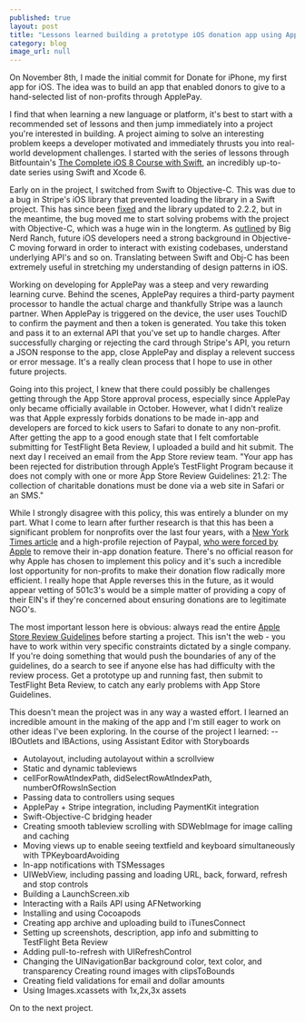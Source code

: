 ```yaml
---
published: true
layout: post
title: "Lessons learned building a prototype iOS donation app using ApplePay "
category: blog
image_url: null
---
```


On November 8th, I made the initial commit for Donate for iPhone, my first app for iOS. The idea was to build an app that enabled donors to give to a hand-selected list of non-profits through ApplePay.

I find that when learning a new language or platform, it's best to start with a recommended set of lessons and then jump immediately into a project you're interested in building. A project aiming to solve an interesting problem keeps a developer motivated and immediately thrusts you into real-world development challenges. I started with the series of lessons through Bitfountain's [The Complete iOS 8 Course with Swift](http://bitfountain.io/course/complete-ios8/), an incredibly up-to-date series using Swift and Xcode 6.

Early on in the project, I switched from Swift to Objective-C. This was due to a bug in Stripe's iOS library that prevented loading the library in a Swift project. This has since been [fixed](http://stackoverflow.com/a/26952273/4233556) and the library updated to 2.2.2, but in the meantime, the bug moved me to start solving probems with the project with Objective-C, which was a huge win in the longterm. As [outlined](http://www.bignerdranch.com/blog/ios-developers-need-to-know-objective-c/) by Big Nerd Ranch, future iOS developers need a strong background in Objective-C moving forward in order to interact with existing codebases, understand underlying API's and so on. Translating between Swift and Obj-C has been extremely useful in stretching my understanding of design patterns in iOS.

Working on developing for ApplePay was a steep and very rewarding learning curve. Behind the scenes, ApplePay requires a third-party payment processor to handle the actual charge and thankfully Stripe was a launch partner. When ApplePay is triggered on the device, the user uses TouchID to confirm the payment and then a token is generated. You take this token and pass it to an external API that you've set up to handle charges. After successfully charging or rejecting the card through Stripe's API, you return a JSON response to the app, close ApplePay and display a relevent success or error message. It's a really clean process that I hope to use in other future projects.

Going into this project, I knew that there could possibly be challenges getting through the App Store approval process, especially since ApplePay only became officially available in October. However, what I didn't realize was that Apple expressly forbids donations to be made in-app and developers are forced to kick users to Safari to donate to any non-profit. After getting the app to a good enough state that I felt comfortable submitting for TestFlight Beta Review, I uploaded a build and hit submit. The next day I received an email from the App Store review team. "Your app has been rejected for distribution through Apple’s TestFlight Program because it does not comply with one or more App Store Review Guidelines: 21.2: The collection of charitable donations must be done via a web site in Safari or an SMS."

While I strongly disagree with this policy, this was entirely a blunder on my part. What I come to learn after further research is that this has been a significant problem for nonprofits over the last four years, with a [New York Times article](http://www.nytimes.com/2010/12/09/technology/09charity.html) and a high-profile rejection of Paypal, [who were forced by Apple](http://gizmodo.com/5703765/why-does-apple-make-being-a-charitable-app-so-hard) to remove their in-app donation feature. There's no official reason for why Apple has chosen to implement this policy and it's such a incredible lost opportunity for non-profits to make their donation flow radically more efficient. I really hope that Apple reverses this in the future, as it would appear vetting of 501c3's would be a simple matter of providing a copy of their EIN's if they're concerned about ensuring donations are to legitimate NGO's.

The most important lesson here is obvious: always read the entire [Apple Store Review Guidelines](https://developer.apple.com/app-store/review/guidelines/) before starting a project. This isn't the web - you have to work within very specific constraints dictated by a single company. If you're doing something that would push the boundaries of any of the guidelines, do a search to see if anyone else has had difficulty with the review process. Get a prototype up and running fast, then submit to TestFlight Beta Review, to catch any early problems with App Store Guidelines.

This doesn't mean the project was in any way a wasted effort. I learned an incredible amount in the making of the app and I'm still eager to work on other ideas I've been exploring. In the course of the project I learned:
-- IBOutlets and IBActions, using Assistant Editor with Storyboards
- Autolayout, including autolayout within a scrollview
- Static and dynamic tableviews
- cellForRowAtIndexPath, didSelectRowAtIndexPath, numberOfRowsInSection
- Passing data to controllers using seques
- ApplePay + Stripe integration, including PaymentKit integration
- Swift-Objective-C bridging header
- Creating smooth tableview scrolling with SDWebImage for image calling and caching
- Moving views up to enable seeing textfield and keyboard simultaneously with TPKeyboardAvoiding
- In-app notifications with TSMessages
- UIWebView, including passing and loading URL, back, forward, refresh and stop controls
- Building a LaunchScreen.xib
- Interacting with a Rails API using AFNetworking
- Installing and using Cocoapods
- Creating app archive and uploading build to iTunesConnect
- Setting up screenshots, description, app info and submitting to TestFlight Beta Review
- Adding pull-to-refresh with UIRefreshControl
- Changing the UINavigationBar background color, text color, and transparency
Creating round images with clipsToBounds
- Creating field validations for email and dollar amounts
- Using Images.xcassets with 1x,2x,3x assets

On to the next project.